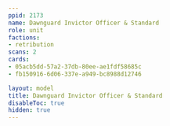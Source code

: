 ```yaml
---
ppid: 2173
name: Dawnguard Invictor Officer & Standard
role: unit
factions:
- retribution
scans: 2
cards:
- 05acb5dd-57a2-37db-80ee-ae1fdf58685c
- fb150916-6d06-337e-a949-bc8988d12746

layout: model
title: Dawnguard Invictor Officer & Standard
disableToc: true
hidden: true
---
```

